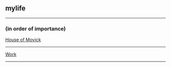 ## mylife  

---

### (in order of importance)


[House of Movick](/houseofmovick)

---

[Work](/work)

---


